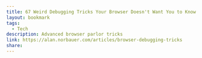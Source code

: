 ```yaml
---
title: 67 Weird Debugging Tricks Your Browser Doesn't Want You to Know | Alan Norbauer
layout: bookmark
tags:
  - Tech
description: Advanced browser parlor tricks
link: https://alan.norbauer.com/articles/browser-debugging-tricks
share:
---
```


